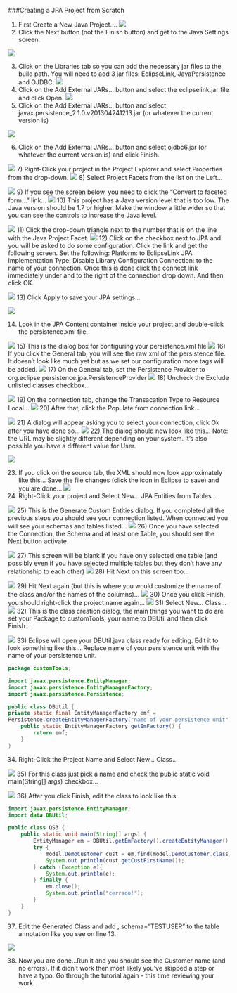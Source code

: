 <!-- this is the tutorial slowly I turned -->
###Creating a JPA Project from Scratch

1) First Create a New Java Project….
![](images/slowlyiturned/image10.png)
2) Click the Next button (not the Finish button) and get to the Java Settings screen.<br>

![](images/slowlyiturned/image12.png)

3) Click on the Libraries tab so you can add the necessary jar files to the build path. You will need to add 3 jar files: EclipseLink, JavaPersistence and OJDBC.
![](images/slowlyiturned/image11.png)
4) Click on the Add External JARs… button and select the eclipselink.jar file and click Open. 
![](images/slowlyiturned/image14.png)
5) Click on the Add External JARs… button and select javax.persistence_2.1.0.v201304241213.jar (or whatever the current version is)

![](images/slowlyiturned/image13.png)

6) Click on the Add External JARs… button and select ojdbc6.jar (or whatever the current version is) and click Finish.

![](images/slowlyiturned/image16.png)
7) Right-Click your project in the Project Explorer and select Properties from the drop-down.
![](images/slowlyiturned/image15.png)
8) Select Project Facets from the list on the Left…

![](images/slowlyiturned/image20.png)
9) If you see the screen below, you need to click the “Convert to faceted form…” link…
![](images/slowlyiturned/image18.png)
10) This project has a Java version level that is too low.  The Java version should be 1.7 or higher.
Make the window a little wider so that you can see the controls to increase the Java level.

![](images/slowlyiturned/image25.png)
11) Click the drop-down triangle next to the number that is on the line with the Java Project Facet.
![](images/slowlyiturned/image21.png)
12) Click on the checkbox next to JPA and you will be asked to do some configuration. Click the link and get the following screen. Set the following:
Platform: to EclipseLink
JPA Implementation Type: Disable Library Configuration
Connection: to the name of your connection. 
Once this is done click the connect link immediately under and to the right of the connection drop down. 
And then click OK.

![](images/slowlyiturned/image23.png)
13) Click Apply to save your JPA settings…

![](images/slowlyiturned/image26.png)

14) Look in the JPA Content container inside your project and double-click the persistence.xml file.

![](images/slowlyiturned/image28.png)
15) This is the dialog box for configuring your persistence.xml file
![](images/slowlyiturned/image29.png)
16) If you click the General tab, you will see the raw xml of the persistence file. It doesn’t look like much yet but as we set our configuration more tags will be added.
![](images/slowlyiturned/image30.png)
17) On the General tab, set the Persistence Provider to  org.eclipse.persistence.jpa.PersistenceProvider
![](images/slowlyiturned/image31.png)
18) Uncheck the Exclude unlisted classes checkbox…

![](images/slowlyiturned/image32.png)
19) On the connection tab, change the Transacation Type to Resource Local…
![](images/slowlyiturned/image33.png)
20) After that, click the Populate from connection link…

![](images/slowlyiturned/image34.png)
21) A dialog will appear asking you to select your connection, click Ok after you have done so…
![](images/slowlyiturned/image00.png)
22) The dialog should now look like this… Note: the URL may be slightly different depending on your system. It’s also possible you have a different value for User.

![](images/slowlyiturned/image01.png)

23) If you click on the source tab, the XML should now look approximately like this… 
Save the file changes (click the icon in Eclipse to save) and you are done…
![](images/slowlyiturned/image02.png)
24) Right-Click your project and Select New… JPA Entities from Tables…

![](images/slowlyiturned/image03.png)
25) This is the Generate Custom Entities dialog. If you completed all the previous steps you should see your connection listed. When connected you will see your schemas and tables listed…
![](images/slowlyiturned/image04.png)
26) Once you have selected the Connection, the Schema and at least one Table, you should see the Next button activate.

![](images/slowlyiturned/image05.png)
27) This screen will be blank if you have only selected one table (and possibly even if you have selected multiple tables but they don’t have any relationship to each other)
![](images/slowlyiturned/image06.png)
28) Hit Next on this screen too…

![](images/slowlyiturned/image07.png)
29) Hit Next again (but this is where you would customize the name of the class and/or the names of the columns)…
![](images/slowlyiturned/image08.png)
30) Once you click Finish, you should right-click the project name again…
![](images/slowlyiturned/image09.png)
31) Select New… Class…
![](images/slowlyiturned/image17.png)
32) This is the class creation dialog, the main things you want to do are set your Package to customTools, your name to DBUtil and then click Finish…

![](images/slowlyiturned/image19.png)
33) Eclipse will open your DBUtil.java class ready for editing. Edit it to look something like this…
Replace name of your persistence unit with the name of your persistence unit.

```java
package customTools;

import javax.persistence.EntityManager;
import javax.persistence.EntityManagerFactory;
import javax.persistence.Persistence;

public class DBUtil {
private static final EntityManagerFactory emf = 
Persistence.createEntityManagerFactory("name of your persistence unit");
	public static EntityManagerFactory getEmFactory() {
		return emf;
	}
}
```
34) Right-Click the Project Name and Select New… Class…

![](images/slowlyiturned/image22.png)
35) For this class just pick a name and check the public static void main(String[] args) checkbox…

![](images/slowlyiturned/image24.png)
36) After you click Finish, edit the class to look like this:

```java
import javax.persistence.EntityManager;
import data.DBUtil;

public class QS3 {
	public static void main(String[] args) {
		EntityManager em = DBUtil.getEmFactory().createEntityManager();
		try {
			model.DemoCustomer cust = em.find(model.DemoCustomer.class, (long)2);
			System.out.println(cust.getCustFirstName());
		} catch (Exception e){
			System.out.println(e);
		} finally {
			em.close();
			System.out.println("cerrado!");
		}
	}
}

```
37)  Edit the Generated Class and add , schema=”TESTUSER” to the table annotation like you see on line 13.

![](images/slowlyiturned/image27.png)

38) Now you are done…Run it and you should see the Customer name (and no errors).
If it didn’t work then most likely you’ve skipped a step or have a typo. Go through the tutorial again - this time reviewing your work.

